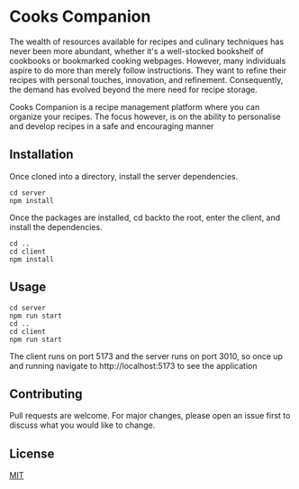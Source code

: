 # Cooks Companion

The wealth of resources available for recipes and culinary techniques has never been more abundant, whether it's a well-stocked bookshelf of cookbooks or bookmarked cooking webpages. However, many individuals aspire to do more than merely follow instructions. They want to refine their recipes with personal touches, innovation, and refinement. Consequently, the demand has evolved beyond the mere need for recipe storage. 

Cooks Companion is a recipe management platform where you can organize your recipes. The focus however, is on the ability to personalise and develop recipes in a safe and encouraging manner

## Installation

Once cloned into a directory, install the server dependencies.

```
cd server
npm install
```
Once the packages are installed, cd backto the root, enter the client, and install the dependencies.

```
cd ..
cd client
npm install
```

## Usage
```
cd server
npm run start
cd ..
cd client
npm run start
```
The client runs on port 5173 and the server runs on port 3010, so once up and running navigate to http://localhost:5173 to see the application

## Contributing

Pull requests are welcome. For major changes, please open an issue first
to discuss what you would like to change.

## License

[MIT](https://choosealicense.com/licenses/mit/)
